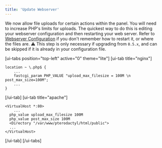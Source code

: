 ```yaml
---
title: 'Update Webserver'
---
```


We now allow file uploads for certain actions within the panel. You will need to increase PHP's limits for uploads. The quickest way to do this is editing your webserver configuration and then restarting your web server. Refer to [Webserver Configuration](doc:webserver-configuration) if you don't remember how to restart it, or where the files are. :warning: This step is only necessary if upgrading from `0.5.x`, and can be skipped if it is already in your configuration file.

[ui-tabs position="top-left" active="0" theme="lite"]
[ui-tab title="nginx"]
```
location ~ \.php$ {
    ...
    fastcgi_param PHP_VALUE "upload_max_filesize = 100M \n post_max_size=100M";
    ...
}
```

[/ui-tab]
[ui-tab title="apache"]
```
<VirtualHost *:80>
	...
  php_value upload_max_filesize 100M
  php_value post_max_size 100M
  <Directory "/var/www/pterodactyl/html/public">
  ...
</VirtualHost>
```
[/ui-tab]
[/ui-tabs]